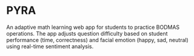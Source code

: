 # PYRA
An adaptive math learning web app for students to practice BODMAS operations. The app adjusts question difficulty based on student performance (time, correctness) and facial emotion (happy, sad, neutral) using real-time sentiment analysis.
